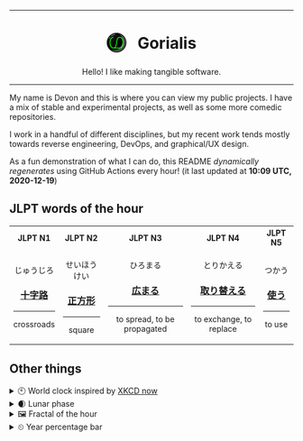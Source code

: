 ***

<h1 align="center">
<sub>
    <img src="readme/resources/avatar.png" height="36">
</sub>
&nbsp;
Gorialis
</h1>
<p align="center">
Hello! I like making tangible software.
</p>

***

My name is Devon and this is where you can view my public projects. I have a mix of stable and experimental projects, as well as some more comedic repositories.

I work in a handful of different disciplines, but my recent work tends mostly towards reverse engineering, DevOps, and graphical/UX design.

As a fun demonstration of what I can do, this README *dynamically regenerates* using GitHub Actions every hour! (it last updated at **10:09 UTC, 2020-12-19**)

<h2>JLPT words of the hour</h2>
<table>
    <tr>
        <th>JLPT N1</th>
        <th>JLPT N2</th>
        <th>JLPT N3</th>
        <th>JLPT N4</th>
        <th>JLPT N5</th>
    </tr>
    <tr>
        <td>
            <p align="center">じゅうじろ</p>
            <h3 align="center"><b><a href="https://jisho.org/search/%E5%8D%81%E5%AD%97%E8%B7%AF">十字路</a></b></h3>
            <hr>
            <p align="center">crossroads</p>
        </td>
        <td>
            <p align="center">せいほうけい</p>
            <h3 align="center"><b><a href="https://jisho.org/search/%E6%AD%A3%E6%96%B9%E5%BD%A2">正方形</a></b></h3>
            <hr>
            <p align="center">square</p>
        </td>
        <td>
            <p align="center">ひろまる</p>
            <h3 align="center"><b><a href="https://jisho.org/search/%E5%BA%83%E3%81%BE%E3%82%8B">広まる</a></b></h3>
            <hr>
            <p align="center">to spread,<wbr> to be propagated</p>
        </td>
        <td>
            <p align="center">とりかえる</p>
            <h3 align="center"><b><a href="https://jisho.org/search/%E5%8F%96%E3%82%8A%E6%9B%BF%E3%81%88%E3%82%8B">取り替える</a></b></h3>
            <hr>
            <p align="center">to exchange,<wbr> to replace</p>
        </td>
        <td>
            <p align="center">つかう</p>
            <h3 align="center"><b><a href="https://jisho.org/search/%E4%BD%BF%E3%81%86">使う</a></b></h3>
            <hr>
            <p align="center">to use</p>
        </td>
    </tr>
</table>

<h2>Other things</h2>
<details>
<summary>🕙  World clock inspired by <a href="https://xkcd.com/now">XKCD now</a></summary>

> <img src="generated/now.png" width="512">

</details>
<details>
<summary>🌒 Lunar phase</summary>

The moon is approximately 18.11% through its phase (Waxing Crescent).

</details>
<details>
<summary>&#x1f5bc; Fractal of the hour</summary>

> <img src="generated/fractal.png" width="512">

</details>
<details>
<summary>&#x23f2; Year percentage bar</summary>
<pre><code>2020 [███████████████████▁] 96.56%</code></pre>
</details>
